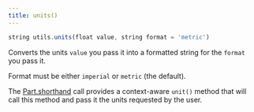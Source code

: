 ```yaml
---
title: units()
---
```


```js
string utils.units(float value, string format = 'metric')
```

Converts the units `value` you pass it into a formatted string for the `format` you pass it.

Format must be either `imperial` or `metric` (the default).

<Tip>

The [Part.shorthand](/reference/api/part/shorthand/) call provides a context-aware
`unit()` method that will call this method and pass it the units requested by the user.

</Tip>
